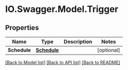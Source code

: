 # IO.Swagger.Model.Trigger
## Properties

Name | Type | Description | Notes
------------ | ------------- | ------------- | -------------
**Schedule** | [**Schedule**](Schedule.md) |  | [optional] 

[[Back to Model list]](../README.md#documentation-for-models) [[Back to API list]](../README.md#documentation-for-api-endpoints) [[Back to README]](../README.md)

